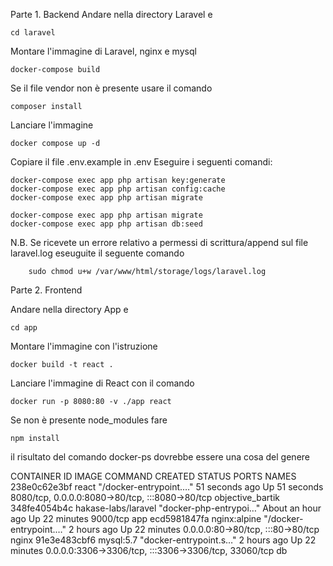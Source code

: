 Parte 1. Backend
Andare nella directory Laravel e 

	cd laravel

Montare l'immagine di Laravel, nginx e mysql

	docker-compose build

Se il file vendor non è presente usare il comando

	composer install

Lanciare l'immagine 

	docker compose up -d

Copiare il file .env.example in .env
Eseguire i seguenti comandi:

	docker-compose exec app php artisan key:generate
	docker-compose exec app php artisan config:cache
 	docker-compose exec app php artisan migrate
	
	docker-compose exec app php artisan migrate
 	docker-compose exec app php artisan db:seed

N.B. Se ricevete un errore relativo a permessi di scrittura/append sul file laravel.log eseuguite il seguente comando

		sudo chmod u+w /var/www/html/storage/logs/laravel.log


Parte 2. Frontend

Andare nella directory App e 

	cd app

Montare l'immagine con l'istruzione

	docker build -t react .

Lanciare l'immagine di React con il comando

	docker run -p 8080:80 -v ./app react

Se non è presente node_modules fare

	npm install


il risultato del comando docker-ps dovrebbe essere una cosa del genere

CONTAINER ID   IMAGE                 COMMAND                  CREATED             STATUS          PORTS                                                  NAMES
238e0c62e3bf   react                 "/docker-entrypoint.…"   51 seconds ago      Up 51 seconds   8080/tcp, 0.0.0.0:8080->80/tcp, :::8080->80/tcp        objective_bartik
348fe4054b4c   hakase-labs/laravel   "docker-php-entrypoi…"   About an hour ago   Up 22 minutes   9000/tcp                                               app
ecd5981847fa   nginx:alpine          "/docker-entrypoint.…"   2 hours ago         Up 22 minutes   0.0.0.0:80->80/tcp, :::80->80/tcp                      nginx
91e3e483cbf6   mysql:5.7             "docker-entrypoint.s…"   2 hours ago         Up 22 minutes   0.0.0.0:3306->3306/tcp, :::3306->3306/tcp, 33060/tcp   db

	
